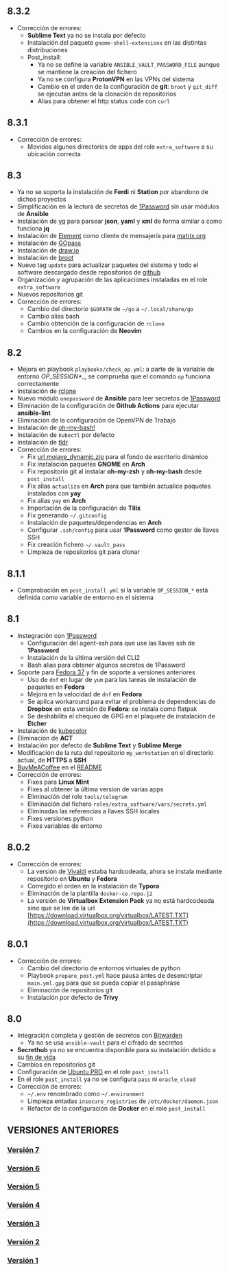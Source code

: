 ## 8.3.2

- Corrección de errores:
  - **Sublime Text** ya no se instala por defecto
  - Instalación del paquete `gnome-shell-extensions` en las distintas distribuciones
  - Post_install:
    - Ya no se define la variable `ANSIBLE_VAULT_PASSWORD_FILE` aunque se mantiene la creación del fichero
    - Ya no se configura **ProtonVPN** en las VPNs del sistema
    - Cambio en el orden de la configuración de **git**: `broot` y `git_diff` se ejecutan antes de la clonación de repositorios
    - Alias para obtener el http status code con ``curl``

## 8.3.1

- Corrección de errores:
  - Movidos algunos directorios de apps del role `extra_software` a su ubicación correcta

## 8.3

- Ya no se soporta la instalación de **Ferdi** ni **Station** por abandono de dichos proyectos
- Simplificación en la lectura de secretos de [1Password](https://1password.eu/) sin usar módulos de **Ansible**
- Instalación de [yq](https://github.com/mikefarah/yq) para parsear __json__, __yaml__ y __xml__ de forma similar a como funciona **jq**
- Instalación de [Element](https://element.io/) como cliente de mensajería para [matrix.org](https://matrix.org)
- Instalación de [GOpass](https://github.com/gopasspw/gopass)
- Instalación de [draw.io](https://github.com/jgraph/drawio-desktop)
- Instalación de [broot](https://github.com/Canop/broot)
- Nuevo tag `update` para actualizar paquetes del sistema y todo el software descargado desde repositorios de [github](https://github.com)
- Organización y agrupación de las aplicaciones instaladas en el role `extra_software`
- Nuevos repositorios git
- Corrección de errores:
  - Cambio del directorio `$GOPATH` de `~/go` a `~/.local/share/go`
  - Cambio alias bash
  - Cambio obtención de la configuración de `rclone`
  - Cambios en la configuración de **Neovim**

## 8.2

- Mejora en playbook `playbooks/check_op.yml`: a parte de la variable de entorno __OP_SESSION_*__, se comprueba que el comando `op` funciona correctamente
- Instalación de [rclone](https://rclone.org/)
- Nuevo módulo `onepassword` de **Ansible** para leer secretos de [1Password](https://1password.eu/)
- Eliminación de la configuración de **Github Actions** para ejecutar __ansible-lint__
- Eliminación de la configuración de OpenVPN de Trabajo
- Instalación de [oh-my-bash!](https://github.com/ohmybash/oh-my-bash)
- Instalación de `kubectl` por defecto
- Instalación de [tldr](https://tldr.sh/)
- Corrección de errores:
  - Fix [url mojave_dynamic.zip](https://files.osmollo.ovh/wallpapers/mojave_dynamic.zip) para el fondo de escritorio dinámico
  - Fix instalación paquetes **GNOME** en **Arch**
  - Fix repositorio git al instalar **oh-my-zsh** y **oh-my-bash** desde `post_install`
  - Fix alias `actualiza` en **Arch** para que también actualice paquetes instalados con **yay**
  - Fix alias `yay` en **Arch**
  - Importación de la configuración de **Tilix**
  - Fix generando `~/.gitconfig`
  - Instalación de paquetes/dependencias en **Arch**
  - Configurar `.ssh/config` para usar **1Password** como gestor de llaves SSH
  - Fix creación fichero `~/.vault_pass`
  - Limpieza de repositorios git para clonar

## 8.1.1

- Comprobación en `post_install.yml` si la variable `OP_SESSION_*` está definida como variable de entorno en el sistema

## 8.1

- Instegración con [1Password](https://1password.com/sign-up/eu/)
  - Configuración del agent-ssh para que use las llaves ssh de **1Password**
  - Instalación de la última versión del CLI2
  - Bash alias para obtener algunos secretos de 1Password
- Soporte para [Fedora 37](https://getfedora.org/es/workstation/) y fin de soporte a versiones anteriores
  - Uso de `dnf` en lugar de `yum` para las tareas de instalación de paquetes en **Fedora**
  - Mejora en la velocidad de `dnf` en **Fedora**
  - Se aplica workaround para evitar el problema de dependencias de **Dropbox** en esta versión de **Fedora**: se instala como flatpak
  - Se deshabilita el chequeo de GPG en el plaquete de instalación de **Etcher**
- Instalación de [kubecolor](https://github.com/hidetatz/kubecolor)
- Eliminación de **ACT**
- Instalación por defecto de **Sublime Text** y **Sublime Merge**
- Modificación de la ruta del repositorio `my_workstation` en el directorio actual, de __HTTPS__ a __SSH__
- [BuyMeACoffee](https://www.buymeacoffee.com/osmollo) en el [README](README.md)
- Corrección de errores:
  - Fixes para **Linux Mint**
  - Fixes al obtener la última version de varias apps
  - Eliminación del role `tools/telegram`
  - Eliminación del fichero `roles/extra_software/vars/secrets.yml`
  - Eliminadas las referencias a llaves SSH locales
  - Fixes versiones python
  - Fixes variables de entorno

## 8.0.2

- Corrección de errores:
  - La versión de [Vivaldi](https://vivaldi.com/es/) estaba hardcodeada, ahora se instala mediante repositorio en **Ubuntu** y **Fedora**
  - Corregido el orden en la instalación de **Typora**
  - Eliminación de la plantilla `docker-ce.repo.j2`
  - La versión de **Virtualbox Extension Pack** ya no está hardcodeada sino que se lee de la url [https://download.virtualbox.org/virtualbox/LATEST.TXT](https://download.virtualbox.org/virtualbox/LATEST.TXT)

## 8.0.1

- Corrección de errores:
  - Cambio del directorio de entornos virtuales de python
  - Playbook `prepare_post.yml` hace pausa antes de desencriptar `main.yml.gpg` para que se pueda copiar el passphrase
  - Eliminación de repositorios git
  - Instalación por defecto de **Trivy**

## 8.0

- Integración completa y gestión de secretos con [Bitwarden](https://bitwarden.com/)
  - Ya no se usa `ansible-vault` para el cifrado de secretos
- **Secrethub** ya no se encuentra disponible para su instalación debido a su [fin de vida](https://secrethub.io/)
- Cambios en repositorios git
- Configuración de [Ubuntu PRO](https://discourse.ubuntu.com/t/ubuntu-pro-beta-tutorial/31018) en el role `post_install`
- En el role `post_install` ya no se configura `pass` ni `oracle_cloud`
- Corrección de errores:
  - `~/.env` renombrado como `~/.environment`
  - Limpieza entadas `insecure_registries` de `/etc/docker/daemon.json`
  - Refactor de la configuración de **Docker** en el role `post_install`

## VERSIONES ANTERIORES

### [Versión 7](changelog/v7.md)
### [Versión 6](changelog/v6.md)
### [Versión 5](changelog/v5.md)
### [Versión 4](changelog/v4.md)
### [Versión 3](changelog/v3.md)
### [Versión 2](changelog/v2.md)
### [Versión 1](changelog/v1.md)
